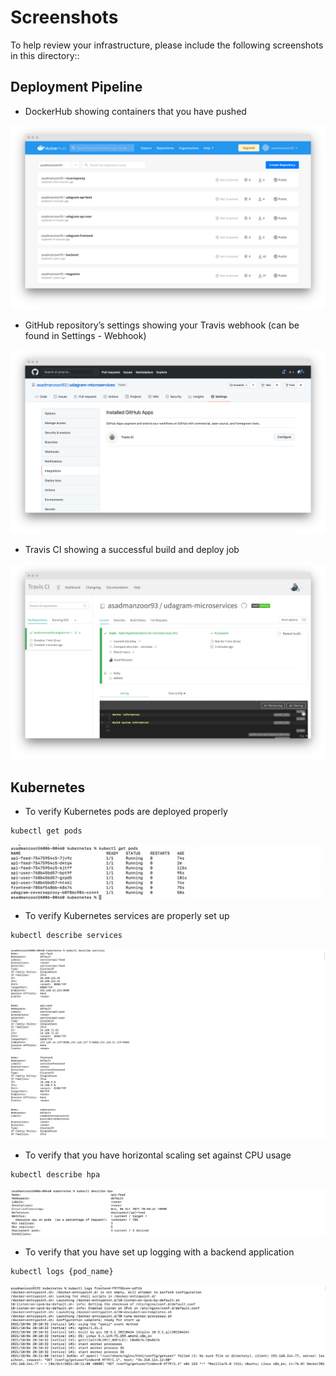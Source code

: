 # Screenshots
To help review your infrastructure, please include the following screenshots in this directory::

## Deployment Pipeline
* DockerHub showing containers that you have pushed

![Screenshot](Docker-Images.png)

* GitHub repository’s settings showing your Travis webhook (can be found in Settings - Webhook)

![Screenshot](TravisCI-Integration.png)

* Travis CI showing a successful build and deploy job

![Screenshot](TravisCI-Successful.png)

## Kubernetes
* To verify Kubernetes pods are deployed properly
```bash
kubectl get pods
```

![Screenshot](Pods.png)

* To verify Kubernetes services are properly set up
```bash
kubectl describe services
```

![Screenshot](Services.png)

* To verify that you have horizontal scaling set against CPU usage
```bash
kubectl describe hpa
```

![Screenshot](HPA.png)

* To verify that you have set up logging with a backend application
```bash
kubectl logs {pod_name}
```

![Screenshot](Logs.png)
